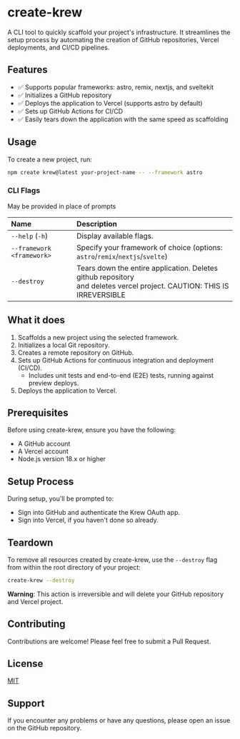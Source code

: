 # create-krew

A CLI tool to quickly scaffold your project's infrastructure. It streamlines the setup process by automating the creation of GitHub repositories, Vercel deployments, and CI/CD pipelines.

## Features
- ✅ Supports popular frameworks: astro, remix, nextjs, and sveltekit
- ✅ Initializes a GitHub repository
- ✅ Deploys the application to Vercel (supports astro by default)
- ✅ Sets up GitHub Actions for CI/CD
- ✅ Easily tears down the application with the same speed as scaffolding

## Usage

To create a new project, run:

```bash
npm create krew@latest your-project-name -- --framework astro
```


### CLI Flags

May be provided in place of prompts

| Name                      | Description                                                                                                                 |
|:--------------------------|:----------------------------------------------------------------------------------------------------------------------------|
| `--help` (`-h`)           | Display available flags.                                                                                                    |
| `--framework <framework>` | Specify your framework of choice (options: `astro`/`remix`/`nextjs`/`svelte`)                                               |
| `--destroy`               | Tears down the entire application. Deletes github repository<br/> and deletes vercel project. CAUTION: THIS IS IRREVERSIBLE |


## What it does
1. Scaffolds a new project using the selected framework.
2. Initializes a local Git repository.
3. Creates a remote repository on GitHub.
4. Sets up GitHub Actions for continuous integration and deployment (CI/CD).
   - Includes unit tests and end-to-end (E2E) tests, running against preview deploys.
5. Deploys the application to Vercel.


## Prerequisites
Before using create-krew, ensure you have the following:
- A GitHub account
- A Vercel account
- Node.js version 18.x or higher

## Setup Process
During setup, you'll be prompted to:
- Sign into GitHub and authenticate the Krew OAuth app.
- Sign into Vercel, if you haven't done so already.

## Teardown
To remove all resources created by create-krew, use the `--destroy` flag from within the root directory of your project:

```bash
create-krew --destroy
```
**Warning**: This action is irreversible and will delete your GitHub repository and Vercel project.

## Contributing

Contributions are welcome! Please feel free to submit a Pull Request.

## License

[MIT](LICENSE)

## Support

If you encounter any problems or have any questions, please open an issue on the GitHub repository.
